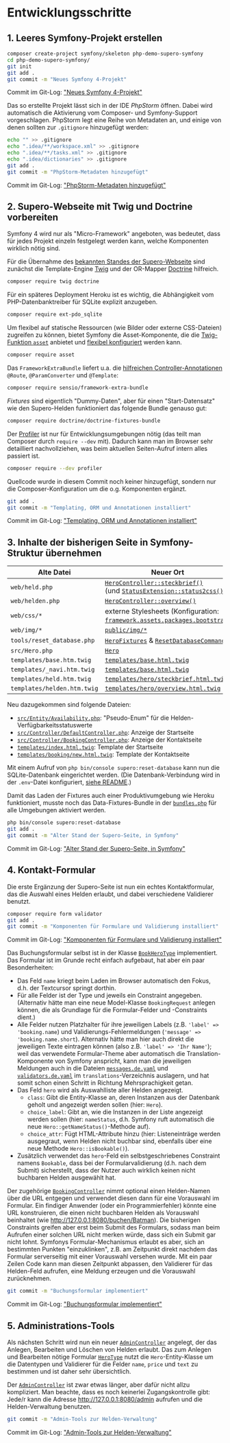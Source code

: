# Entwicklungsschritte

## 1. Leeres Symfony-Projekt erstellen

```sh
composer create-project symfony/skeleton php-demo-supero-symfony
cd php-demo-supero-symfony/
git init
git add .
git commit -m "Neues Symfony 4-Projekt" 
```

Commit im Git-Log: ["Neues Symfony 4-Projekt"](../../commit/master~6)

Das so erstellte Projekt lässt sich in der IDE *PhpStorm* öffnen.
Dabei wird automatisch die Aktivierung vom Composer- und Symfony-Support
vorgeschlagen.
PhpStorm legt eine Reihe von Metadaten an, und einige von denen sollten zur
`.gitignore`
hinzugefügt werden:

```sh
echo "" >> .gitignore
echo ".idea/**/workspace.xml" >> .gitignore
echo ".idea/**/tasks.xml" >> .gitignore
echo ".idea/dictionaries" >> .gitignore
git add .
git commit -m "PhpStorm-Metadaten hinzugefügt"
```

Commit im Git-Log: ["PhpStorm-Metadaten hinzugefügt"](../../commit/master~5)

## 2. Supero-Webseite mit Twig und Doctrine vorbereiten

Symfony 4 wird nur als "Micro-Framework" angeboten, was bedeutet, dass für
jedes Projekt einzeln festgelegt werden kann, welche Komponenten wirklich
nötig sind.

Für die Übernahme des [bekannten Standes der Supero-Webseite][php-demo] sind
zunächst die Template-Engine [Twig][twig] und der OR-Mapper [Doctrine][doctrine]
hilfreich.

```sh
composer require twig doctrine
```

Für ein späteres Deployment Heroku ist es wichtig, die Abhängigkeit vom
PHP-Datenbanktreiber für SQLite explizit anzugeben.

```sh
composer require ext-pdo_sqlite
```

Um flexibel auf statische Ressourcen (wie Bilder oder externe CSS-Dateien)
zugreifen zu können, bietet Symfony die Asset-Komponente, die die
[Twig-Funktion `asset`][asset-twig] anbietet und
[flexibel konfiguriert][asset-config] werden kann.

```sh
composer require asset
```

Das `FrameworkExtraBundle` liefert u.a. die
[hilfreichen Controller-Annotationen][controller-annotations] `@Route`,
`@ParamConverter` und `@Template`:

```sh
composer require sensio/framework-extra-bundle
```

*Fixtures* sind eigentlich "Dummy-Daten", aber für einen "Start-Datensatz" wie
den Supero-Helden funktioniert das folgende Bundle genauso gut: 

```sh
composer require doctrine/doctrine-fixtures-bundle
```

Der [Profiler][profiler] ist nur für Entwicklungsumgebungen nötig
(das teilt man Composer durch `require --dev` mit).
Dadurch kann man im Browser sehr detailliert nachvollziehen, was beim aktuellen
Seiten-Aufruf intern alles passiert ist.

```sh
composer require --dev profiler
```

Quellcode wurde in diesem Commit noch keiner hinzugefügt, sondern nur die
Composer-Konfiguration um die o.g. Komponenten ergänzt.

```sh
git add .
git commit -m "Templating, ORM und Annotationen installiert"
```

Commit im Git-Log: ["Templating, ORM und Annotationen installiert"](../../commit/master~4)

## 3. Inhalte der bisherigen Seite in Symfony-Struktur übernehmen

| Alte Datei | Neuer Ort |
| ------------ | --------- |
| `web/held.php` | [`HeroController::steckbrief()`](src/Controller/HeroController.php) <br> (und [`StatusExtension::status2css()`](src/Twig/StatusExtension.php)) |
| `web/helden.php` | [`HeroController::overview()`](src/Controller/HeroController.php) |
| `web/css/*` | externe Stylesheets (Konfiguration: [`framework.assets.packages.bootstrap`](config/packages/framework.yaml)) |
| `web/img/*` | [`public/img/*`](public/img) |
| `tools/reset_database.php` | [`HeroFixtures`](src/DataFixtures/HeroFixtures.php) & [`ResetDatabaseCommand`](src/Command/ResetDatabaseCommand.php) | 
| `src/Hero.php` | [`Hero`](src/Entity/Hero.php) |
| `templates/base.htm.twig` | [`templates/base.html.twig`](templates/base.html.twig) |
| `templates/_navi.htm.twig` | [`templates/base.html.twig`](templates/base.html.twig) |
| `templates/held.htm.twig` | [`templates/hero/steckbrief.html.twig`](templates/hero/steckbrief.html.twig) |
| `templates/helden.htm.twig` | [`templates/hero/overview.html.twig`](templates/hero/overview.html.twig) |

Neu dazugekommen sind folgende Dateien:

* [`src/Entity/Availability.php`](src/Entity/Availability.php):
  "Pseudo-Enum" für die Helden-Verfügbarkeitsstatuswerte
* [`src/Controller/DefaultController.php`](src/Controller/DefaultController.php):
  Anzeige der Startseite
* [`src/Controller/BookingController.php`](src/Controller/BookingController.php):
  Anzeige der Kontaktseite
* [`templates/index.html.twig`](templates/index.html.twig):
  Template der Startseite
* [`templates/booking/new.html.twig`](templates/booking/new.html.twig):
  Template der Kontaktseite

Mit einem Aufruf von `php bin/console supero:reset-database` kann nun die
SQLite-Datenbank eingerichtet werden.
(Die Datenbank-Verbindung wird in der `.env`-Datei konfiguriert,
[siehe README](README.md).)

Damit das Laden der Fixtures auch einer Produktivumgebung wie Heroku
funktioniert, musste noch das Data-Fixtures-Bundle in der
[`bundles.php`](config/bundles.php) für alle Umgebungen aktiviert werden. 

```sh
php bin/console supero:reset-database
git add .
git commit -m "Alter Stand der Supero-Seite, in Symfony"
```

Commit im Git-Log: ["Alter Stand der Supero-Seite, in Symfony"](../../commit/master~3)

## 4. Kontakt-Formular

Die erste Ergänzung der Supero-Seite ist nun ein echtes Kontaktformular, das die
Auswahl eines Helden erlaubt, und dabei verschiedene Validierer benutzt.

```sh
composer require form validator
git add .
git commit -m "Komponenten für Formulare und Validierung installiert"
```

Commit im Git-Log: ["Komponenten für Formulare und Validierung installiert"](../../commit/master~2)

Das Buchungsformular selbst ist in der Klasse
[`BookHeroType`](src/Form/BookHeroType.php) implementiert.
Das Formular ist im Grunde recht einfach aufgebaut, hat aber ein paar
Besonderheiten:

* Das Feld `name` kriegt beim Laden im Browser automatisch den Fokus, d.h. der
  Textcursor springt dorthin.
* Für alle Felder ist der Type und jeweils ein Constraint angegeben.
  (Alternativ hätte man eine neue Model-Klasse `BookingRequest` anlegen können,
  die als Grundlage für die Formular-Felder und -Constraints dient.)
* Alle Felder nutzen Platzhalter für ihre jeweiligen Labels
  (z.B. `'label' => 'booking.name`)
  und Validierungs-Fehlermeldungen (`'message' => 'booking.name.short`).
  Alternativ hätte man hier auch direkt die jeweiligen Texte eintragen können
  (also z.B. `'label' => 'Ihr Name'`); weil das verwendete Formular-Theme aber
  automatisch die Translation-Komponente von Symfony anspricht, kann man die
  jeweiligen Meldungen auch in die Dateien
  [`messages.de.yaml`](translations/messages.de.yaml) und
  [`validators.de.yaml`](translations/validators.de.yaml) im
  `translations`-Verzeichnis auslagern, und hat somit schon einen Schritt in
  Richtung Mehrsprachigkeit getan. 
* Das Feld `hero` wird als Auswahlliste aller Helden angezeigt.
  * `class`: Gibt die Entity-Klasse an, deren Instanzen aus der Datenbank geholt
    und angezeigt werden sollen (hier: `Hero`).
  * `choice_label`: Gibt an, wie die Instanzen in der Liste angezeigt werden
    sollen (hier: `nameStatus`, d.h. Symfony ruft automatisch die neue
    `Hero::getNameStatus()`-Methode auf).
  * `choice_attr`: Fügt HTML-Attribute hinzu (hier: Listeneinträge werden
    ausgegraut, wenn Helden nicht buchbar sind, ebenfalls über eine neue Methode
    `Hero::isBookable()`).
* Zusätzlich verwendet das `hero`-Feld ein selbstgeschriebenes Constraint namens
  `Bookable`, dass bei der Formularvalidierung (d.h. nach dem Submit)
  sicherstellt, dass der Nutzer auch wirklich keinen nicht buchbaren Helden
  ausgewählt hat.
  
Der zugehörige [`BookingController`](src/Controller/BookingController.php) nimmt
optional einen Helden-Namen über die URL entgegen und verwendet diesen dann für
eine Vorauswahl im Formular.
Ein findiger Anwender (oder ein Programmierfehler) könnte eine URL konstruieren,
die einen nicht buchbaren Helden als Vorauswahl beinhaltet
(wie http://127.0.0.1:8080/buchen/Batman).
Die bisherigen Constraints greifen aber erst beim Submit des Formulars, sodass
man beim Aufrufen einer solchen URL nicht merken würde, dass sich ein Submit gar
nicht lohnt.
Symfonys Formular-Mechanismus erlaubt es aber, sich an bestimmten Punkten
"einzuklinken", z.B. am Zeitpunkt direkt nachdem das Formular serverseitig mit
einer Vorauswahl versehen wurde.
Mit ein paar Zeilen Code kann man diesen Zeitpunkt abpassen, den Validierer für
das Helden-Feld aufrufen, eine Meldung erzeugen und die Vorauswahl zurücknehmen. 

```sh
git commit -m "Buchungsformular implementiert"
```

Commit im Git-Log: ["Buchungsformular implementiert"](../../commit/master~1)

## 5. Administrations-Tools

Als nächsten Schritt wird nun ein neuer
[`AdminController`](src/Controller/AdminController.php) angelegt, der das
Anlegen, Bearbeiten und Löschen von Helden erlaubt.
Das zum Anlegen und Bearbeiten nötige Formular
[`HeroType`](src/Form/HeroType.php) nutzt die `Hero`-Entity-Klasse um die
Datentypen und Validierer für die Felder `name`, `price` und `text` zu bestimmen
und ist daher sehr übersichtlich.

Der [`AdminController`](src/Controller/AdminController.php) ist zwar etwas
länger, aber dafür nicht allzu kompliziert.
Man beachte, dass es noch keinerlei Zugangskontrolle gibt:
Jede/r kann die Adresse http://127.0.0.1:8080/admin aufrufen und die
Helden-Verwaltung benutzen.

```sh
git commit -m "Admin-Tools zur Helden-Verwaltung"
```

Commit im Git-Log: ["Admin-Tools zur Helden-Verwaltung"](../../commit/master)

[php-demo]: https://github.com/fzieris/php-demo-supero
[twig]: https://symfony.com/doc/current/templating.html
[doctrine]: https://symfony.com/doc/current/doctrine.html
[asset-config]: https://symfony.com/doc/current/reference/configuration/framework.html#assets
[asset-twig]: https://symfony.com/doc/current/templating.html#linking-to-assets
[controller-annotations]: https://symfony.com/doc/master/bundles/SensioFrameworkExtraBundle/index.html#annotations-for-controllers
[profiler]: https://symfony.com/doc/current/page_creation.html#the-web-debug-toolbar-debugging-dream
